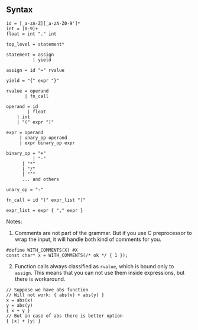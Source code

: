 ## Syntax

```
id = [_a-zA-Z][_a-zA-Z0-9']*
int = [0-9]+
float = int "." int

top_level = statement*

statement = assign
          | yield

assign = id "=" rvalue

yield = "{" expr "}"

rvalue = operand
       | fn_call

operand = id
        | float
	| int
	| "(" expr ")"

expr = operand
     | unary_op operand
     | expr binary_op expr

binary_op = "+"
          | "-"
	  | "*"
	  | "/"
	  | "^"
	  ... and others

unary_op = "-"

fn_call = id "(" expr_list ")"

expr_list = expr { "," expr }
```

Notes:

1) Comments are not part of the grammar.
But if you use C preprocessor to wrap the input,
it will handle both kind of comments for you.

```
#define WITH_COMMENTS(X) #X
const char* x = WITH_COMMENTS(/* ok */ { 1 });
```

2) Function calls always classified as `rvalue`, which
is bound only to `assign`. This means that you can
not use them inside expressions, but there is workaround.

```
// Suppose we have abs function
// Will not work: { abs(x) + abs(y) }
x = abs(x)
y = abs(y)
{ x + y }
// But in case of abs there is better option
{ |x| + |y| }
```
